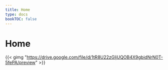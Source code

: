 ```yaml
---
title: Home
type: docs
bookTOC: false
---
```


# Home

{{< gimg "https://drive.google.com/file/d/1tR8U22zGljUQOB4X9gbidNrN0T-5fePA/preview" >}}